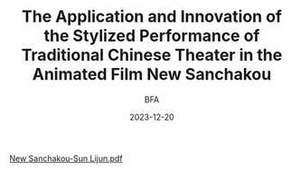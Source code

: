 ﻿---
layout: post
read_time: true
show_date: true
title: "The Application and Innovation of the Stylized Performance of Traditional Chinese Theater in the Animated Film New Sanchakou"
date: 2023-12-20
img: posts/20231220/p1.jpg
tags: [Academic Paper]
category: Academic Paper
author: BFA
description: "The Application and Innovation of the Stylized Performance of Traditional Chinese Theater in the Animated Film New Sanchakou"
---

[New Sanchakou-Sun Lijun.pdf](https://github.com/animation-international/animation-international.github.io/files/13729071/New.Sanchakou-Sun.Lijun.pdf)
